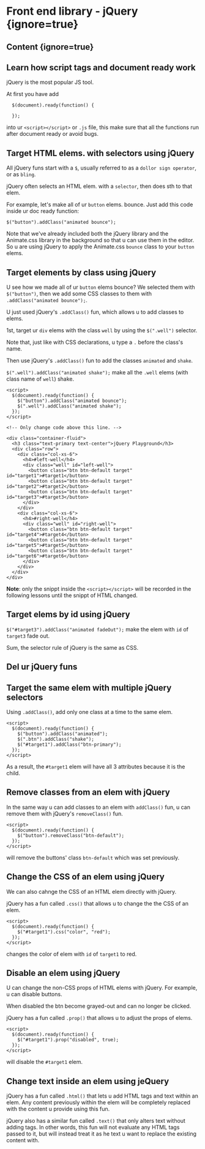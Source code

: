 # Front end library - jQuery {ignore=true}

## Content {ignore=true}

## Learn how script tags and document ready work

jQuery is the most popular JS tool.

At first you have add

```
  $(document).ready(function() {
    
  });
```
into ur `<script></script>` or `.js` file, this make sure that all the functions run after document ready or avoid bugs.

## Target HTML elems. with selectors using jQuery

All jQuery funs start with a `$`, usually referred to as a `dollor sign operator`, or as `bling`.

jQuery often selects an HTML elem. with a `selector`, then does sth to that elem.

For example, let's make all of ur `button` elems. bounce. Just add this code inside ur doc ready function:

```
$("button").addClass("animated bounce");
```

Note that we've already included both the jQuery library and the Animate.css library in the background so that u can use them in the editor. So u are using jQuery to apply the Animate.css `bounce` class to your `button` elems.

## Target elements by class using jQuery

U see how we made all of ur `button` elems bounce? We selected them with `$("button")`, then we add some CSS classes to them with `.addClass("animated bounce");`.

U just used jQuery's `.addClass()` fun, which allows u to add classes to elems.

1st, target ur `div` elems with the class `well` by using the `$(".well")` selector.

Note that, just like with CSS declarations, u type a `.` before the class's name.

Then use jQuery's `.addClass()` fun to add the classes `animated` and `shake`.

`$(".well").addClass("animated shake");` make all the `.well` elems (with class name of `well`) shake.

```
<script>
  $(document).ready(function() {
    $("button").addClass("animated bounce");
    $(".well").addClass("animated shake");
  });
</script>

<!-- Only change code above this line. -->

<div class="container-fluid">
  <h3 class="text-primary text-center">jQuery Playground</h3>
  <div class="row">
    <div class="col-xs-6">
      <h4>#left-well</h4>
      <div class="well" id="left-well">
        <button class="btn btn-default target" id="target1">#target1</button>
        <button class="btn btn-default target" id="target2">#target2</button>
        <button class="btn btn-default target" id="target3">#target3</button>
      </div>
    </div>
    <div class="col-xs-6">
      <h4>#right-well</h4>
      <div class="well" id="right-well">
        <button class="btn btn-default target" id="target4">#target4</button>
        <button class="btn btn-default target" id="target5">#target5</button>
        <button class="btn btn-default target" id="target6">#target6</button>
      </div>
    </div>
  </div>
</div>
```

**Note**: only the snippt inside the `<script></script>` will be recorded in the following lessons until the snippt of HTML changed.

## Target elems by id using jQuery

`$("#target3").addClass("animated fadeOut");` make the elem with `id` of `target3` fade out.

Sum, the selector rule of jQuery is the same as CSS.

## Del ur jQuery funs

## Target the same elem with multiple jQuery selectors

Using `.addClass()`, add only one class at a time to the same elem.

```
<script>
  $(document).ready(function() {
    $("button").addClass("animated");
    $(".btn").addClass("shake");
    $("#target1").addClass("btn-primary");
  });
</script>
```

As a result, the `#target1` elem will have all 3 attributes because it is the child.

## Remove classes from an elem with jQuery

In the same way u can add classes to an elem with `addClass()` fun, u can remove them with jQuery's `removeClass()` fun.

```
<script>
  $(document).ready(function() {
    $("button").removeClass("btn-default");
  });
</script>
```
will remove the buttons' class `btn-default` which was set previously.

## Change the CSS of an elem using jQuery

We can also cahnge the CSS of an HTML elem directly with jQuery.

jQuery has a fun called `.css()` that allows u to change the the CSS of an elem.

```
<script>
  $(document).ready(function() {
    $("#target1").css("color", "red");
  });
</script>
```
changes the color of elem with `id` of `target1` to red.

## Disable an elem using jQuery

U can change the non-CSS props of HTML elems with jQuery. For example, u can disable buttons.

When disabled the btn become grayed-out and can no longer be clicked.

jQuery has a fun called `.prop()` that allows u to adjust the props of elems.

```
<script>
  $(document).ready(function() {
    $("#target1").prop("disabled", true);
  });
</script>
```

will disable the `#target1` elem.

## Change text inside an elem using jeQuery

jQuery has a fun called `.html()` that lets u add HTML tags and text within an elem. Any content previously within the elem will be completely replaced with the content u provide using this fun.

jQuery also has a similar fun called `.text()` that only alters text without adding tags. In other words, this fun will not evaluate any HTML tags passed to it, but will instead treat it as he text u want to replace the existing content with.
